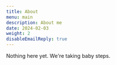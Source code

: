 ```yaml
---
title: About
menu: main
description: About me
date: 2024-02-03
weight: 2
disableEmailReply: true
---
```


Nothing here yet. We're taking baby steps.
